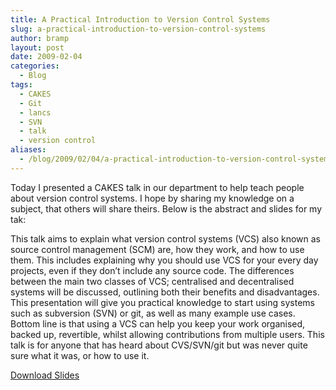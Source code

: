```yaml
---
title: A Practical Introduction to Version Control Systems
slug: a-practical-introduction-to-version-control-systems
author: bramp
layout: post
date: 2009-02-04
categories:
  - Blog
tags:
  - CAKES
  - Git
  - lancs
  - SVN
  - talk
  - version control
aliases:
  - /blog/2009/02/04/a-practical-introduction-to-version-control-systems/
---
```

Today I presented a CAKES talk in our department to help teach people about version control systems. I hope by sharing my knowledge on a subject, that others will share theirs. Below is the abstract and slides for my tak:

This talk aims to explain what version control systems (VCS) also known as source control management (SCM) are, how they work, and how to use them. This includes explaining why you should use VCS for your every day projects, even if they don&#8217;t include any source code. The differences between the main two classes of VCS; centralised and decentralised systems will be discussed, outlining both their benefits and disadvantages. This presentation will give you practical knowledge to start using systems such as subversion (SVN) or git, as well as many example use cases. Bottom line is that using a VCS can help you keep your work organised, backed up, revertible, whilst allowing contributions from multiple users. This talk is for anyone that has heard about CVS/SVN/git but was never quite sure what it was, or how to use it.

[Download Slides][1]

 [1]: version_control.pdf
 
